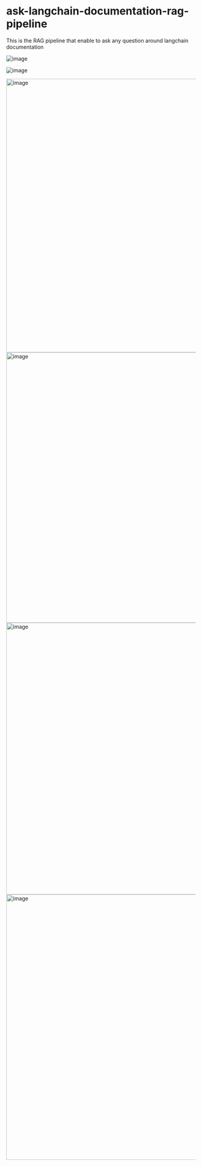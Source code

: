 # ask-langchain-documentation-rag-pipeline
This is the RAG pipeline that enable to ask any question around langchain documentation

![image](https://github.com/user-attachments/assets/18c7bd68-d77a-4b9f-b77e-5fd19dce9789)



![image](https://github.com/user-attachments/assets/d329144e-21d3-46f3-8bcf-328a67dbea91)


<img width="727" alt="image" src="https://github.com/user-attachments/assets/5a6ff3a4-6478-4039-a28b-e78c8b452688" />


<img width="718" alt="image" src="https://github.com/user-attachments/assets/f732a3c3-6681-4f8e-b8a2-99bda5a90757" />

<img width="722" alt="image" src="https://github.com/user-attachments/assets/36e3d42a-c997-45db-a7b2-11e00218b0b4" />
<img width="705" alt="image" src="https://github.com/user-attachments/assets/93905670-5b9f-4ec8-8f53-3d553a318a58" />






